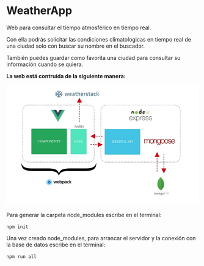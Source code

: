 # WeatherApp
Web para consultar el tiempo atmosférico en tiempo real.

Con ella podrás solicitar las condiciones climatologicas
en tiempo real de una ciudad solo con buscar su nombre
en el buscador.

También puedes guardar como favorita una ciudad para
consultar su información cuando se quiera.

**La web está contruida de la siguiente manera:**

![alt text](https://github.com/AlanGallardo/WeatherApp/blob/main/Estructura-WeatherApp.jpg?raw=true)

Para generar la carpeta node_modules escribe en el terminal:
```
npm init
```

Una vez creado node_modules, para arrancar el servidor y
la conexión con la base de datos escribe en el terminal:
```
npm run all
```
